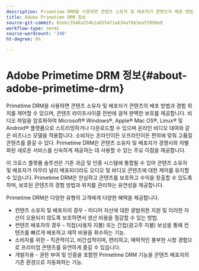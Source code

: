 ```yaml
---
description: Primetime DRM을 사용하면 콘텐츠 소유자 및 배포자가 콘텐츠의 배포 방법과 경험 위치를 제어할 수 있으며, 콘텐츠 라이프사이클 전반에 걸쳐 완벽한 보호를 제공합니다. 비디오 파일을 암호화하여 Microsoft® Windows®, Apple® Mac OS®, Linux® 및 Android® 플랫폼으로 스트리밍하거나 다운로드할 수 있으며 온라인 비디오 대여와 같은 비즈니스 모델을 적용합니다. 소비자는 온라인이든 오프라인이든 편의에 맞춰 고품질 콘텐츠를 즐길 수 있다. Primetime DRM은 콘텐츠 소유자 및 배포자가 경쟁사와 차별화된 새로운 서비스를 신속하게 제공하는 데 사용할 수 있는 주요 이점을 제공합니다.
title: Adobe Primetime DRM 정보
source-git-commit: 02ebc3548a254b2a6554f1ab34afbb3ea5f09bb8
workflow-type: tm+mt
source-wordcount: '340'
ht-degree: 0%

---
```


# Adobe Primetime DRM 정보{#about-adobe-primetime-drm}

Primetime DRM을 사용하면 콘텐츠 소유자 및 배포자가 콘텐츠의 배포 방법과 경험 위치를 제어할 수 있으며, 콘텐츠 라이프사이클 전반에 걸쳐 완벽한 보호를 제공합니다. 비디오 파일을 암호화하여 Microsoft® Windows®, Apple® Mac OS®, Linux® 및 Android® 플랫폼으로 스트리밍하거나 다운로드할 수 있으며 온라인 비디오 대여와 같은 비즈니스 모델을 적용합니다. 소비자는 온라인이든 오프라인이든 편의에 맞춰 고품질 콘텐츠를 즐길 수 있다. Primetime DRM은 콘텐츠 소유자 및 배포자가 경쟁사와 차별화된 새로운 서비스를 신속하게 제공하는 데 사용할 수 있는 주요 이점을 제공합니다.

이 크로스 플랫폼 솔루션은 기존 과금 및 인증 시스템에 통합될 수 있어 콘텐츠 소유자 및 배포자가 아무리 널리 배포되더라도 오디오 및 비디오 콘텐츠에 대한 제어를 유지할 수 있습니다. Primetime DRM은 안심하고 콘텐츠를 보호하고 수익을 창출할 수 있도록 하며, 보호된 콘텐츠의 경험 방법과 위치를 관리하는 유연성을 제공합니다.

Primetime DRM은 다양한 유형의 고객에게 다양한 혜택을 제공합니다.

* 컨텐츠 소유자 및 배포자의 경우 - 미디어 자산에 대한 광범위한 지원 및 이러한 자산이 오용되지 않도록 보호하면서 생산 비용을 절감할 수 있는 방법.
* 컨텐츠 배포자의 경우 - 직접(사용자 지불) 또는 간접(광고주 지불) 보상을 통해 컨텐츠를 빠르게 배포하고 제작 비용을 회수하는 기능.
* 소비자를 위한 - 직관적이고, 비간섭적이며, 편리하고, 매력적인 풍부한 시청 경험으로 프리미엄 콘텐츠를 유연하게 즐길 수 있습니다.
* 개발자용 - 권한 부여 및 인증을 포함한 Primetime DRM 기능을 콘텐츠 배포자의 기존 환경으로 자동화하는 기능.
